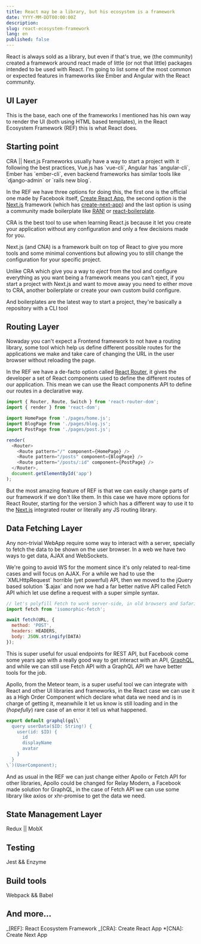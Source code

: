 ```yaml
---
title: React may be a library, but his ecosystem is a framework
date: YYYY-MM-DDT00:00:00Z
description:
slug: react-ecosystem-framework
lang: en
published: false
---
```


React is always sold as a library, but even if that's true, we (the community) created a framework around react made of little (or not that little) packages intended to be used with React. I'm going to list some of the most common or expected features in frameworks like Ember and Angular with the React community.

## UI Layer

This is the base, each one of the frameworks I mentioned has his own way to render the UI (both using HTML based templates), in the React Ecosystem Framework (REF) this is what React does.

## Starting point

CRA || Next.js
Frameworks usually have a way to start a project with it following the best practices, Vue.js has \`vue-cli\`, Angular has \`angular-cli\`, Ember has \`ember-cli\`, even backend frameworks has similar tools like \`django-admin\` or \`rails new blog\`.

In the REF we have three options for doing this, the first one is the official one made by Facebook itself, [Create React App](https://github.com/facebookincubator/create-react-app), the second option is the [Next.js](https://github.com/zeit/next.js/) framework (which has [create-next-app](https://github.com/segmentio/create-next-app)) and the last option is using a community made boilerplate like [RAN!](https://www.rantoolkit.com/) or [react-boilerplate](https://www.reactboilerplate.com/).

CRA is the best tool to use when learning React.js because it let you create your application without any configuration and only a few decisions made for you.

Next.js (and CNA) is a framework built on top of React to give you more tools and some minimal conventions but allowing you to still change the configuration for your specific project.

Unlike CRA which give you a way to _eject_ from the tool and configure everything as you want being a framework means you can't eject, if you start a project with Next.js and want to move away you need to either move to CRA, another boilerplate or create your own custom build configure.

And boilerplates are the latest way to start a project, they're basically a repository with a CLI tool

## Routing Layer

Nowaday you can't expect a Frontend framework to not have a routing library, some tool which help us define different possible routes for the applications we make and take care of changing the URL in the user browser without reloading the page.

In the REF we have a de-facto option called [React Router](https://reacttraining.com/react-router/), it gives the developer a set of React components used to define the different routes of our application. This mean we can use the React components API to define our routes in a declarative way.

```js
import { Router, Route, Switch } from 'react-router-dom';
import { render } from 'react-dom';

import HomePage from './pages/home.js';
import BlogPage from './pages/blog.js';
import PostPage from './pages/post.js';

render(
  <Router>
    <Route pattern="/" component={HomePage} />
    <Route pattern="/posts" component={BlogPage} />
    <Route pattern="/posts/:id" component={PostPage} />
  </Router>,
  document.getElementById('app')
);
```

But the most amazing feature of REF is that we can easily change parts of our framework if we don't like them. In this case we have more options for React Router, starting for the version 3 which has a different way to use it to the [Next.js](https://github.com/zeit/next.js/) integrated router or literally any JS routing library.

## Data Fetching Layer

Any non-trivial WebApp require some way to interact with a server, specially to fetch the data to be shown on the user browser. In a web we have two ways to get data, AJAX and WebSockets.

We're going to avoid WS for the moment since it's only related to real-time cases and will focus on AJAX. For a while we had to use the \`XMLHttpRequest\` horrible (yet powerful) API, then we moved to the jQuery based solution \`$.ajax\` and now we had a far better native API called Fetch API which let use define a request with a super simple syntax.

```js
// let's polyfill Fetch to work server-side, in old browsers and Safari
import fetch from 'isomorphic-fetch';

await fetch(URL, {
  method: 'POST',
  headers: HEADERS,
  body: JSON.stringify(DATA)
});
```

This is super useful for usual endpoints for REST API, but Facebook come some years ago with a really good way to get interact with an API, [GraphQL](https://graphql.org), and while we can still use Fetch API with a GraphQL API we have better tools for the job.

Apollo, from the Meteor team, is a super useful tool we can integrate with React and other UI libraries and frameworks, in the React case we can use it as a High Order Component which declare what data we need and is in charge of getting it, meanwhile it let us know is still loading and in the (_hopefully_) rare case of an error it tell us what happened.

```js
export default graphql(gql\`
  query userData($ID: String!) {
    user(id: $ID) {
      id
      displayName
      avatar
    }
  }
\`)(UserComponent);
```

And as usual in the REF we can just change either Apollo or Fetch API for other libraries, Apollo could be changed for Relay Modern, a Facebook made solution for GraphQL, in the case of Fetch API we can use some library like axios or xhr-promise to get the data we need.

## State Management Layer

Redux || MobX

## Testing

Jest && Enzyme

## Build tools

Webpack && Babel

## And more...

<!-- abbreviatures -->

_[REF]: React Ecosystem Framework
_[CRA]: Create React App \*[CNA]: Create Next App
